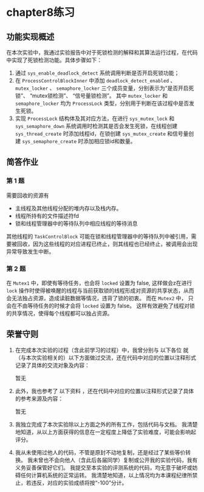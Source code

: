 # chapter8练习

## 功能实现概述

在本次实验中，我通过实验报告中对于死锁检测的解释和其算法运行过程，在代码中实现了死锁检测功能。具体步骤如下：
1. 通过 `sys_enable_deadlock_detect` 系统调用判断是否开启死锁功能；
2. 在 `ProcessControlBlockInner` 中添加 `deadlock_detect_enabled` 、`mutex_locker` 、 `semaphore_locker` 三个成员变量，分别表示为“是否开启死锁”、 “mutex锁检测”、 “信号量锁检测”。 其中 `mutex_locker` 和 `semaphore_locker` 均为 `ProcessLock` 类型，分别用于判断在该过程中是否发生死锁。
3. 实现 `ProcessLock` 结构体及其对应方法，在进行 `sys_mutex_lock` 和 `sys_semaphore_down` 系统调用时检测其是否会发生死锁，在线程创建 `sys_thread_create` 时添加线程id，在锁创建 `sys_mutex_create` 和信号量创建 `sys_semaphore_create`  时添加相应锁id和数量。

## 简答作业

### 第 1 题

需要回收的资源有
- 主线程及其他线程分配的堆内存以及栈内存。
- 线程所持有的文件描述符fd
- 锁和线程管理器中的等待队列中相应线程的等待消息
  
其他线程的 `TaskControlBlock` 可能在锁和线程管理器中的等待队列中被引用，需要被回收，因为这些线程的对应进程已终止，则其线程也已经终止，被调用会出现异常导致发生中断。

### 第 2 题

在 `Mutex1` 中，即使有等待任务，也会将 `locked` 设置为 false, 这样做会z在进行 `lock` 操作时使得被唤醒的线程与当前获取锁的线程形成对资源的共享状态，从而会无法独占资源，造成读脏数据等情况，违背了锁的初衷。 而在 `Mutex2`
 中， 只会在不由等待任务的时候才会将 `locked` 设置为 false。 这样有效避免了线程对锁的共享情况，使得每个线程都可以独占资源。


## 荣誉守则

1. 在完成本次实验的过程（含此前学习的过程）中，我曾分别与 以下各位 就（与本次实验相关的）以下方面做过交流，还在代码中对应的位置以注释形式记录了具体的交流对象及内容：

    暂无

2. 此外，我也参考了 以下资料 ，还在代码中对应的位置以注释形式记录了具体的参考来源及内容：

    暂无

3. 我独立完成了本次实验除以上方面之外的所有工作，包括代码与文档。 我清楚地知道，从以上方面获得的信息在一定程度上降低了实验难度，可能会影响起评分。

4. 我从未使用过他人的代码，不管是原封不动地复制，还是经过了某些等价转换。 我未曾也不会向他人（含此后各届同学）复制或公开我的实验代码，我有义务妥善保管好它们。 我提交至本实验的评测系统的代码，均无意于破坏或妨碍任何计算机系统的正常运转。 我清楚地知道，以上情况均为本课程纪律所禁止，若违反，对应的实验成绩将按“-100”分计。